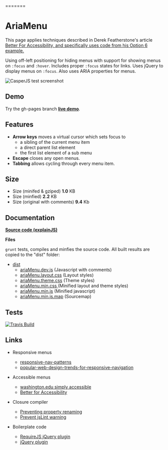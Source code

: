 =======
# AriaMenu #

This page applies techniques described in Derek Featherstone's article [Better For Accessibility, and
      specifically uses code from his Option 6 example.](http://simplyaccessible.com/examples/css-menu/option-6/)

Using off-left positioning for hiding menus with support for showing menus on <code>:focus</code> and
  <code>:hover</code>. Includes proper <code>:focus</code> states for links. Uses jQuery to display menus on <code>:focus</code>.
  Also uses ARIA properties for menus.

![CasperJS test screenshot](http://jantimon.github.io/ariaMenu/screenshots/preview.png)

## Demo ##

Try the gh-pages branch **[live demo](http://jantimon.github.io/ariaMenu/)**.

## Features ##

 + **Arrow keys** moves a virtual cursor which sets focus to
    + a sibling of the current menu item
    + a direct parent list element
    + the first list element of a sub menu
 + **Escape**  closes any open menus.
 + **Tabbing** allows cycling through every menu item.

## Size ##

 + Size (minifed & gziped)
    **1.0** KB
 + Size (minfied)
    **2.2** KB
 + Size (original with comments)
    **9.4** Kb

## Documentation ##

**[Source code (explainJS)](http://jantimon.github.io/ariaMenu/docs/explain.html)**

**Files**

  <code>grunt</code> tests, compiles and minfies the source code.
  All built results are copied to the "dist" folder:

  + [dist](https://github.com/jantimon/ariaMenu/tree/master/dist)
    + [ariaMenu.dev.js](https://github.com/jantimon/ariaMenu/blob/master/dist/ariaMenu.dev.js) (Javascript with comments)
    + [ariaMenu.layout.css](https://github.com/jantimon/ariaMenu/blob/master/dist/ariaMenu.layout.css) (Layout styles)
    + [ariaMenu.theme.css](https://github.com/jantimon/ariaMenu/blob/master/dist/ariaMenu.theme.css) (Theme styles)
    + [ariaMenu.min.css ](https://github.com/jantimon/ariaMenu/blob/master/dist/ariaMenu.min.css) (Minified layout and theme styles)
    + [ariaMenu.min.js](https://github.com/jantimon/ariaMenu/blob/master/dist/ariaMenu.min.js) (Minified javascript)
    + [ariaMenu.min.js.map](https://github.com/jantimon/ariaMenu/blob/master/dist/ariaMenu.min.js.map) (Sourcemap)

## Tests ##

[![Travis Build](https://api.travis-ci.org/jantimon/ariaMenu.png)](https://travis-ci.org/jantimon/ariaMenu)

## Links ##

  + Responsive menus
    + [responsive-nav-patterns](http://bradfrostweb.com/blog/web/responsive-nav-patterns/)
    + [popular-web-design-trends-for-responsive-navigation](http://blog.teamtreehouse.com/popular-web-design-trends-for-responsive-navigation)

  + Accessible menus
    + [washington.edu simply accessible](http://staff.washington.edu/tft/tests/menus/simplyaccessible/index.html)
    + [Better for Accessibility](http://simplyaccessible.com/article/better-for-accessibility/)

  + Closure compiler
    + [Preventing property renaming](http://closuretools.blogspot.de/2011/01/property-by-any-other-name-part-1.html)
    + [Prevent jsLint warning](http://stackoverflow.com/questions/13192466/jshint-surpress-variable-is-better-written-in-dot-notation)

  + Boilerplate code
    + [RequireJS jQuery plugin](http://stackoverflow.com/questions/10918063/how-to-make-a-jquery-plugin-loadable-with-requirejs#answer-11890239)
    + [jQuery plugin](https://github.com/jquery-boilerplate/jquery-boilerplate/blob/master/src/jquery.boilerplate.js)
